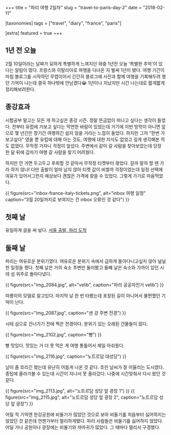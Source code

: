 +++
title = "파리 여행 2일차"
slug = "travel-to-paris-day-2"
date = "2018-02-11"

[taxonomies]
tags = ["travel", "diary", "france", "paris"]

[extra]
featured = true
+++

## 1년 전 오늘

2월 10일이라는 날짜가 묘하게 특별하게 느껴지던 와중 1년전 오늘 '특별한 추억'이 있다는 알림이 떴다. 프랑스와 이탈리아로 여행을 다녀온 지 벌써 1년이 됐다. 여행 기간이 마침 블로그를 시작하던 무렵이어서 간간히 블로그에 사진과 함께 여행을 기록해두려 했던 기억이 나는데 결국 하나밖에 안남겼다😭 1년이나 지났지만 시간 나는대로 짧게짧게 정리해보려한다.

## 종강효과

시험공부 말고는 모든 게 하고싶은 종강 시즌. 정말 뜬금없이 떠나고 싶다는 생각이 들었다. 전부터 유럽에 가보고 싶다는 막연한 바람이 있었는데 거기에 이번 방학이 아니면 앞으로 몇 년간은 장기간 여행하긴 쉽지 않을 거라는 느낌이 들었다. 하지만 그저 "한번 가보고싶다" 였을 뿐 유럽에 대해 아는 것도, 여행에 대한 지식도 없었고 깊게 생각해본 적도 없었다. 무작정 가자니 걱정이 앞섰다. 주변에서 같이 갈 사람을 찾아보았는데 당장 한 달 뒤에 갑자기 여행 갈 사람을 찾기 어려웠다.

하지만 안 가면 두고두고 후회할 것 같아서 무작정 티켓부터 끊었다. 갈까 말까 할 땐 가라 하지 않나! 다만 출발이 얼마 남지 않아 티켓 값이 비쌀까 걱정이었는데 일정 선택에 여유가 있어서그런지 예상보다 괜찮은 가격에 찾을 수 있었다. 그렇게 가기로 마음먹었다.

{{ figure(src="inbox-france-italy-tickets.png", alt="inbox 여행 일정" caption="3월 20일까지로 보여지는 건 inbox 오류인 것 같다") }}

## 첫째 날

유일하게 글을 써 놨다. [서울 출발, 파리 도착](/blog/from-seoul-to-paris/)

## 둘째 날

파리는 여유로운 분위기였다. 여유로운 분위기 속에서 급하게 돌아다니고싶지 않아 널널한 일정을 짰다. 첫째 날은 거의 숙소 주변만 둘러봤고 둘째 날은 숙소와 가까이 있던 시테 섬 위주로 돌아다녔다.

{{ figure(src="img_2084.jpg", alt="velib", caption="파리 공공자전거 velib") }}

따릉이의 모델로 알고있다. 마지막 날 한 번 타봤는데 포장된 길이 아니어서 불편했던 기억이 난다.

{{ figure(src="img_2087.jpg", caption="센 강 주변 전경") }}

시테 섬으로 건너가기 전에 찍은 전경이다. 분위기 있는 오래된 건물들이 많다.

{{ figure(src="img_2102.jpg", caption="빵") }}

빵 맛있다. 맛있는 거 더 못 먹은 게 여행 통틀어서 제일 아쉬웠다.

{{ figure(src="img_2116.jpg", caption="노트르담 대성당") }}

날이 좀 흐리긴 했는데 유난히 어둡게 나온 것 같다. 흐린 날씨가 잘 어울리는 도시였다.
종탑에 올라가볼 수 있는데 시간이 지나서 못 올라갔다. 나중에 시간맞춰서 다시 왔던 것 같다.

{{ figure(src="img_2113.jpg", alt="노트르담 성당 앞 광장 1") }}
{{ figure(src="img_2115.jpg", alt="노트르담 성당 앞 광장 2", caption="노트르담 성당 앞 광장") }}

어릴 적 기억엔 한강공원에 비둘기가 많았던 것으로 보아 비둘기를 처음부터 싫어하지는 않았던 것 같은데 언젠가부터 멀리하게됐다. 파리 사람들은 비둘기를 싫어하지 않았다. 어딜 가나 공원이나 광장에는 비둘기와 까마귀가 많았다. 그 때마다 멀리서 구경했다.
